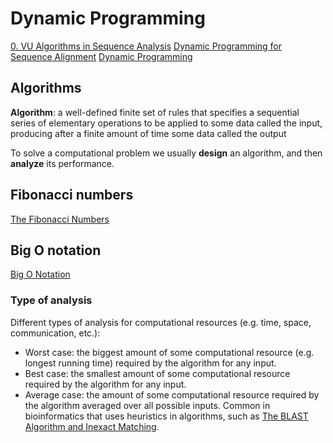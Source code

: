 # Dynamic Programming

[0. VU Algorithms in Sequence Analysis](0.%20VU%20Algorithms%20in%20Sequence%20Analysis.md)
[Dynamic Programming for Sequence Alignment](2.%20MIT%20CompBio%20-%20Dynamic%20Programming.md#Dynamic%20Programming%20for%20Sequence%20Alignment)
[Dynamic Programming](Dynamic%20Programming.md)
## Algorithms

**Algorithm**: a well-defined finite set of rules that specifies a sequential series of elementary operations to be applied to some data called the input, producing after a finite amount of time some data called the output

To solve a computational problem we usually **design** an algorithm, and then **analyze** its performance.
## Fibonacci numbers

[The Fibonacci Numbers](Dynamic%20Programming.md#The%20Fibonacci%20Numbers)

## Big O notation

[Big O Notation](Big%20O%20Notation.md)

### Type of analysis

Different types of analysis for computational resources (e.g. time, space, communication, etc.): 
- Worst case: the biggest amount of some computational resource (e.g. longest running time) required by the algorithm for any input. 
- Best case: the smallest amount of some computational resource required by the algorithm for any input. 
- Average case: the amount of some computational resource required by the algorithm averaged over all possible inputs. Common in bioinformatics that uses heuristics in algorithms, such as [The BLAST Algorithm and Inexact Matching](3.%20MIT%20CompBio%20-%20Hashing,%20Database%20Search,%20BLAST%20algorithm.md#The%20BLAST%20Algorithm%20and%20Inexact%20Matching).